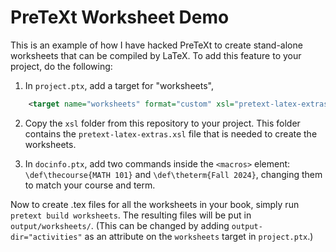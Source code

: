 # PreTeXt Worksheet Demo

This is an example of how I have hacked PreTeXt to create stand-alone worksheets that can be compiled by LaTeX.  To add this feature to your project, do the following:

1. In `project.ptx`, add a target for "worksheets",

```xml
    <target name="worksheets" format="custom" xsl="pretext-latex-extras.xsl"/>
```

2. Copy the `xsl` folder from this repository to your project.  This folder contains the `pretext-latex-extras.xsl` file that is needed to create the worksheets.

3. In `docinfo.ptx`, add two commands inside the `<macros>` element: `\def\thecourse{MATH 101}` and `\def\theterm{Fall 2024}`, changing them to match your course and term.

Now to create .tex files for all the worksheets in your book, simply run `pretext build worksheets`.  The resulting files will be put in `output/worksheets/`.  (This can be changed by adding `output-dir="activities"` as an attribute on the `worksheets` target in `project.ptx`.)